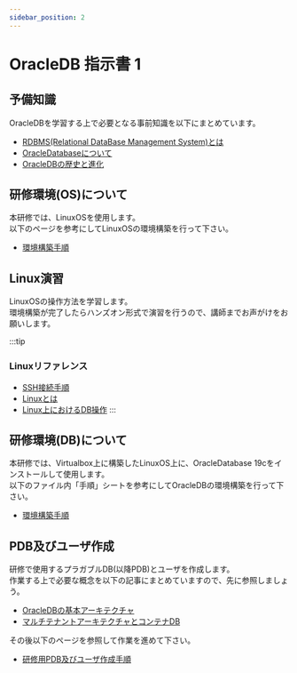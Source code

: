 ```yaml
---
sidebar_position: 2
---
```


# OracleDB 指示書 1

## 予備知識  

OracleDBを学習する上で必要となる事前知識を以下にまとめています。  
- [RDBMS(Relational DataBase Management System)とは](./reading/page1.md)
- [OracleDatabaseについて](./reading/page2.md)
- [OracleDBの歴史と進化](./reading/page10.md)


## 研修環境(OS)について

本研修では、LinuxOSを使用します。    
以下のページを参考にしてLinuxOSの環境構築を行って下さい。

- [環境構築手順](./manual/page1.md)

## Linux演習

LinuxOSの操作方法を学習します。  
環境構築が完了したらハンズオン形式で演習を行うので、講師までお声がけをお願いします。  

:::tip
### Linuxリファレンス
- [SSH接続手順](./manual/page2.md)
- [Linuxとは](./reading/page6.md)
- [Linux上におけるDB操作](./reading/page7.md)
:::

## 研修環境(DB)について

本研修では、Virtualbox上に構築したLinuxOS上に、OracleDatabase 19cをインストールして使用します。  
以下のファイル内「手順」シートを参考にしてOracleDBの環境構築を行って下さい。

- [環境構築手順](./files/alma_oracle_dev_cs.xlsx)

## PDB及びユーザ作成
研修で使用するプラガブルDB(以降PDB)とユーザを作成します。  
作業する上で必要な概念を以下の記事にまとめていますので、先に参照しましょう。

- [OracleDBの基本アーキテクチャ](./reading/page3.md)
- [マルチテナントアーキテクチャとコンテナDB](./reading/page4.md)

その後以下のページを参照して作業を進めて下さい。

- [研修用PDB及びユーザ作成手順](./manual/page3.md)

